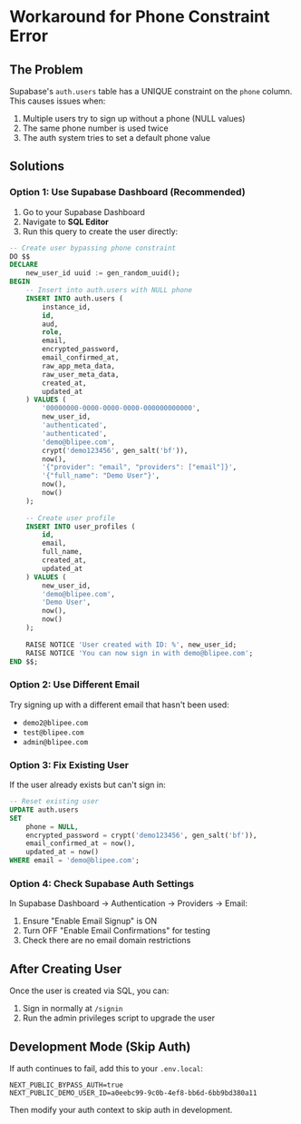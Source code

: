 # Workaround for Phone Constraint Error

## The Problem
Supabase's `auth.users` table has a UNIQUE constraint on the `phone` column. This causes issues when:
1. Multiple users try to sign up without a phone (NULL values)
2. The same phone number is used twice
3. The auth system tries to set a default phone value

## Solutions

### Option 1: Use Supabase Dashboard (Recommended)
1. Go to your Supabase Dashboard
2. Navigate to **SQL Editor**
3. Run this query to create the user directly:

```sql
-- Create user bypassing phone constraint
DO $$
DECLARE
    new_user_id uuid := gen_random_uuid();
BEGIN
    -- Insert into auth.users with NULL phone
    INSERT INTO auth.users (
        instance_id,
        id,
        aud,
        role,
        email,
        encrypted_password,
        email_confirmed_at,
        raw_app_meta_data,
        raw_user_meta_data,
        created_at,
        updated_at
    ) VALUES (
        '00000000-0000-0000-0000-000000000000',
        new_user_id,
        'authenticated',
        'authenticated',
        'demo@blipee.com',
        crypt('demo123456', gen_salt('bf')),
        now(),
        '{"provider": "email", "providers": ["email"]}',
        '{"full_name": "Demo User"}',
        now(),
        now()
    );
    
    -- Create user profile
    INSERT INTO user_profiles (
        id,
        email,
        full_name,
        created_at,
        updated_at
    ) VALUES (
        new_user_id,
        'demo@blipee.com',
        'Demo User',
        now(),
        now()
    );
    
    RAISE NOTICE 'User created with ID: %', new_user_id;
    RAISE NOTICE 'You can now sign in with demo@blipee.com';
END $$;
```

### Option 2: Use Different Email
Try signing up with a different email that hasn't been used:
- `demo2@blipee.com`
- `test@blipee.com`
- `admin@blipee.com`

### Option 3: Fix Existing User
If the user already exists but can't sign in:

```sql
-- Reset existing user
UPDATE auth.users 
SET 
    phone = NULL,
    encrypted_password = crypt('demo123456', gen_salt('bf')),
    email_confirmed_at = now(),
    updated_at = now()
WHERE email = 'demo@blipee.com';
```

### Option 4: Check Supabase Auth Settings
In Supabase Dashboard → Authentication → Providers → Email:
1. Ensure "Enable Email Signup" is ON
2. Turn OFF "Enable Email Confirmations" for testing
3. Check there are no email domain restrictions

## After Creating User

Once the user is created via SQL, you can:
1. Sign in normally at `/signin`
2. Run the admin privileges script to upgrade the user

## Development Mode (Skip Auth)

If auth continues to fail, add this to your `.env.local`:
```
NEXT_PUBLIC_BYPASS_AUTH=true
NEXT_PUBLIC_DEMO_USER_ID=a0eebc99-9c0b-4ef8-bb6d-6bb9bd380a11
```

Then modify your auth context to skip auth in development.